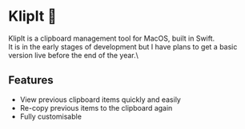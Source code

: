 # KlipIt 📎

KlipIt is a clipboard management tool for MacOS, built in Swift.\
It is in the early stages of development but I have plans to get a basic version live before the end of the year.\

## Features

- View previous clipboard items quickly and easily
- Re-copy previous items to the clipboard again
- Fully customisable
